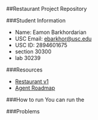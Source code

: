 ##Restaurant Project Repository

###Student Information
  + Name: Eamon Barkhordarian
  + USC Email: ebarkhor@usc.edu
  + USC ID: 2894601675
  + section 30300
  + lab 30239 

###Resources
  + [Restaurant v1](http://www-scf.usc.edu/~csci201/readings/restaurant-v1.html)
  + [Agent Roadmap](http://www-scf.usc.edu/~csci201/readings/agent-roadmap.html)
  
 ###How to run
  You can run the 
  
  
 ###Problems

